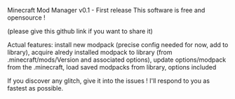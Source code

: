 Minecraft Mod Manager v0.1 - First release
This software is free and opensource !

(please give this github link if you want to share it)

 Actual features:
install new modpack (precise config needed for now, add to library), acquire alredy installed modpack to library (from .minecraft/mods/Version and associated options), update options/modpack from the .minecraft, load saved modpacks from library, options included

If you discover any glitch, give it into the issues !
I'll respond to you as fastest as possible.
